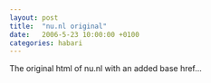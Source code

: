 ```yaml
---
layout: post
title:  "nu.nl original"
date:   2006-5-23 10:00:00 +0100
categories: habari
---
```

The original html of nu.nl with an added base href...